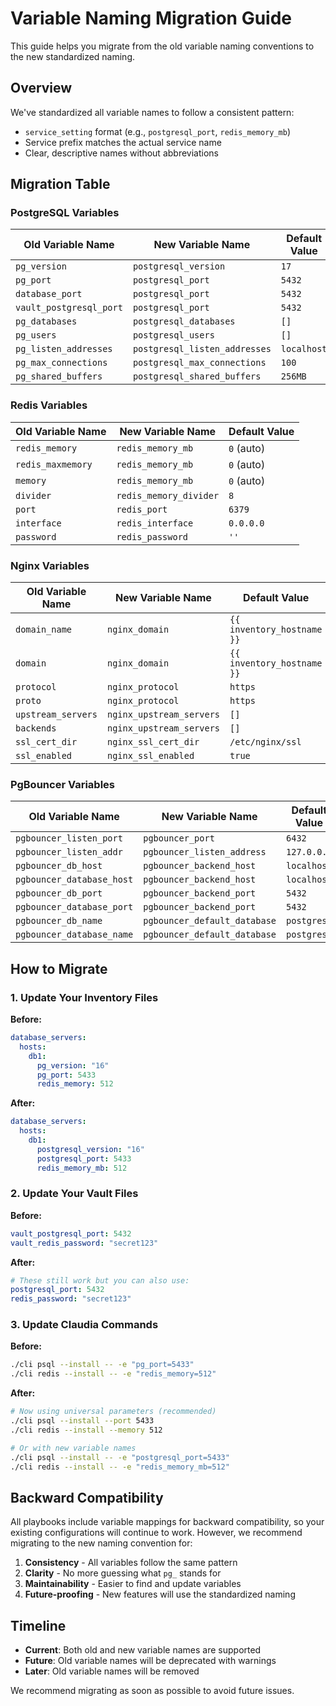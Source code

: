 # Variable Naming Migration Guide

This guide helps you migrate from the old variable naming conventions to the new standardized naming.

## Overview

We've standardized all variable names to follow a consistent pattern:
- `service_setting` format (e.g., `postgresql_port`, `redis_memory_mb`)
- Service prefix matches the actual service name
- Clear, descriptive names without abbreviations

## Migration Table

### PostgreSQL Variables

| Old Variable Name | New Variable Name | Default Value |
|------------------|-------------------|---------------|
| `pg_version` | `postgresql_version` | `17` |
| `pg_port` | `postgresql_port` | `5432` |
| `database_port` | `postgresql_port` | `5432` |
| `vault_postgresql_port` | `postgresql_port` | `5432` |
| `pg_databases` | `postgresql_databases` | `[]` |
| `pg_users` | `postgresql_users` | `[]` |
| `pg_listen_addresses` | `postgresql_listen_addresses` | `localhost` |
| `pg_max_connections` | `postgresql_max_connections` | `100` |
| `pg_shared_buffers` | `postgresql_shared_buffers` | `256MB` |

### Redis Variables

| Old Variable Name | New Variable Name | Default Value |
|------------------|-------------------|---------------|
| `redis_memory` | `redis_memory_mb` | `0` (auto) |
| `redis_maxmemory` | `redis_memory_mb` | `0` (auto) |
| `memory` | `redis_memory_mb` | `0` (auto) |
| `divider` | `redis_memory_divider` | `8` |
| `port` | `redis_port` | `6379` |
| `interface` | `redis_interface` | `0.0.0.0` |
| `password` | `redis_password` | `''` |

### Nginx Variables

| Old Variable Name | New Variable Name | Default Value |
|------------------|-------------------|---------------|
| `domain_name` | `nginx_domain` | `{{ inventory_hostname }}` |
| `domain` | `nginx_domain` | `{{ inventory_hostname }}` |
| `protocol` | `nginx_protocol` | `https` |
| `proto` | `nginx_protocol` | `https` |
| `upstream_servers` | `nginx_upstream_servers` | `[]` |
| `backends` | `nginx_upstream_servers` | `[]` |
| `ssl_cert_dir` | `nginx_ssl_cert_dir` | `/etc/nginx/ssl` |
| `ssl_enabled` | `nginx_ssl_enabled` | `true` |

### PgBouncer Variables

| Old Variable Name | New Variable Name | Default Value |
|------------------|-------------------|---------------|
| `pgbouncer_listen_port` | `pgbouncer_port` | `6432` |
| `pgbouncer_listen_addr` | `pgbouncer_listen_address` | `127.0.0.1` |
| `pgbouncer_db_host` | `pgbouncer_backend_host` | `localhost` |
| `pgbouncer_database_host` | `pgbouncer_backend_host` | `localhost` |
| `pgbouncer_db_port` | `pgbouncer_backend_port` | `5432` |
| `pgbouncer_database_port` | `pgbouncer_backend_port` | `5432` |
| `pgbouncer_db_name` | `pgbouncer_default_database` | `postgres` |
| `pgbouncer_database_name` | `pgbouncer_default_database` | `postgres` |

## How to Migrate

### 1. Update Your Inventory Files

**Before:**
```yaml
database_servers:
  hosts:
    db1:
      pg_version: "16"
      pg_port: 5433
      redis_memory: 512
```

**After:**
```yaml
database_servers:
  hosts:
    db1:
      postgresql_version: "16"
      postgresql_port: 5433
      redis_memory_mb: 512
```

### 2. Update Your Vault Files

**Before:**
```yaml
vault_postgresql_port: 5432
vault_redis_password: "secret123"
```

**After:**
```yaml
# These still work but you can also use:
postgresql_port: 5432
redis_password: "secret123"
```

### 3. Update Claudia Commands

**Before:**
```bash
./cli psql --install -- -e "pg_port=5433"
./cli redis --install -- -e "redis_memory=512"
```

**After:**
```bash
# Now using universal parameters (recommended)
./cli psql --install --port 5433
./cli redis --install --memory 512

# Or with new variable names
./cli psql --install -- -e "postgresql_port=5433"
./cli redis --install -- -e "redis_memory_mb=512"
```

## Backward Compatibility

All playbooks include variable mappings for backward compatibility, so your existing configurations will continue to work. However, we recommend migrating to the new naming convention for:

1. **Consistency** - All variables follow the same pattern
2. **Clarity** - No more guessing what `pg_` stands for
3. **Maintainability** - Easier to find and update variables
4. **Future-proofing** - New features will use the standardized naming

## Timeline

- **Current**: Both old and new variable names are supported
- **Future**: Old variable names will be deprecated with warnings
- **Later**: Old variable names will be removed

We recommend migrating as soon as possible to avoid future issues.